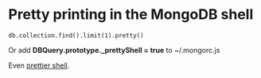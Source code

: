 # Pretty printing in the MongoDB shell

```
db.collection.find().limit(1).pretty()
```

Or add **DBQuery.prototype._prettyShell = true** to ~/.mongorc.js


Even [prettier shell](http://tylerbrock.github.io/mongo-hacker/).



